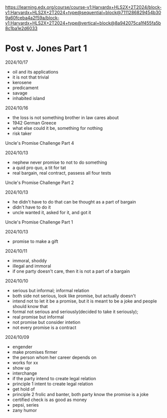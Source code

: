 https://learning.edx.org/course/course-v1:Harvardx+HLS2X+2T2024/block-v1:Harvardx+HLS2X+2T2024+type@sequential+block@7111286829454b309a60fceba4a2f59a/block-v1:Harvardx+HLS2X+2T2024+type@vertical+block@8a942075ca1f455fa5b8c1ba1e2d6033

# Post v. Jones Part 1

2024/10/17

- oil and its applications
- it is not that trivial
- kerosene
- predicament
- savage
- inhabited island

2024/10/16

- the loss is not something brother in law cares about
- 1942 German Greece
- what else could it be, something for nothing
- risk taker

Uncle's Promise Challenge Part 4

2024/10/13

- nephew never promise to not to do something
- a quid pro quo, a tit for tat
- real bargain, real contract, passess all four tests

Uncle's Promise Challenge Part 2

2024/10/13

- he didn't have to do that can be thought as a part of bargain
- didn't have to do it
- uncle wanted it, asked for it, and got it

Uncle's Promise Challenge Part 1

2024/10/13

- promise to make a gift


2024/10/11

- immoral, shoddy
- illegal and immoral
- if one party doesn't care, then it is not a part of a bargain

2024/10/10

- serious but informal; informal relation
- both side not serious, look like promise, but actually doesn't
- intend not to let it be a promise, but it is meant to be a joke and people should know that
- formal not serious and seriously(decided to take it seriously); 
- real promise but informal
- not promise but consider intetion
- not every promise is a contract

2024/10/09

- engender
- make promises firmer
- the person whom her career depends on
- works for xx
- show up
- interchange
- if the party intend to create legal relation
- principle 1 intent to create legal relation
- get hold of
- principle 2 frolic and banter, both party know the promise is a joke
- certified check is as good as money
- pepsi, series
- zany humor
